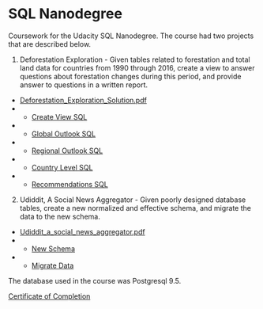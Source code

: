 # SQL Nanodegree
Coursework for the Udacity SQL Nanodegree.  The course had two projects that are described below.
1. Deforestation Exploration - Given tables related to forestation and total land data for countries from 1990 through 2016, create a view to answer questions about forestation changes during this period, and provide answer to questions in a written report.
* [Deforestation_Exploration_Solution.pdf](https://github.com/brian-sigurdson/udacity-nano-sql/tree/main/0_intro_to_sql/project/Deforestation_Exploration_Solution.pdf)
* * [Create View SQL](https://github.com/brian-sigurdson/udacity-nano-sql/blob/main/0_intro_to_sql/project/create_forestation_view.sql)
* * [Global Outlook SQL](https://github.com/brian-sigurdson/udacity-nano-sql/blob/main/0_intro_to_sql/project/global_situation.sql)
* * [Regional Outlook SQL](https://github.com/brian-sigurdson/udacity-nano-sql/blob/main/0_intro_to_sql/project/regional_outlook.sql)
* * [Country Level SQL](https://github.com/brian-sigurdson/udacity-nano-sql/blob/main/0_intro_to_sql/project/country_level_detail.sql)
* * [Recommendations SQL](https://github.com/brian-sigurdson/udacity-nano-sql/blob/main/0_intro_to_sql/project/recommendations.sql)
2. Udiddit, A Social News Aggregator - Given poorly designed database tables, create a new normalized and effective schema, and migrate the data to the new schema.
* [Udiddit_a_social_news_aggregator.pdf](https://github.com/brian-sigurdson/udacity-nano-sql/tree/main/1_mgmt_rdbms_nosql/project/Udiddit_a_social_news_aggregator.pdf)
* * [New Schema](https://github.com/brian-sigurdson/udacity-nano-sql/blob/main/1_mgmt_rdbms_nosql/project/udiddit_ddl.sql)
* * [Migrate Data](https://github.com/brian-sigurdson/udacity-nano-sql/blob/main/1_mgmt_rdbms_nosql/project/udiddit_migration.sql)

The database used in the course was Postgresql 9.5.

[Certificate of Completion](https://confirm.udacity.com/KDDEUMDS)
